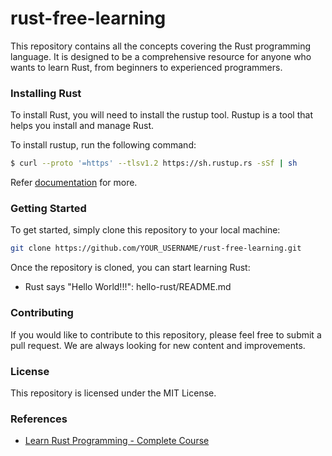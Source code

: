 # rust-free-learning

This repository contains all the concepts covering the Rust programming language. It is designed to be a comprehensive resource for anyone who wants to learn Rust, from beginners to experienced programmers.

### Installing Rust

To install Rust, you will need to install the rustup tool. Rustup is a tool that helps you install and manage Rust.

To install rustup, run the following command:
```bash
$ curl --proto '=https' --tlsv1.2 https://sh.rustup.rs -sSf | sh
```

Refer [documentation](https://doc.rust-lang.org/book/ch01-01-installation.html) for more.

### Getting Started

To get started, simply clone this repository to your local machine:

```bash
git clone https://github.com/YOUR_USERNAME/rust-free-learning.git
```

Once the repository is cloned, you can start learning Rust:

- Rust says "Hello World!!!": hello-rust/README.md


### Contributing

If you would like to contribute to this repository, please feel free to submit a pull request. We are always looking for new content and improvements.

### License

This repository is licensed under the MIT License.

### References

- [Learn Rust Programming - Complete Course](https://youtu.be/BpPEoZW5IiY?si=rGz5a_g3xBP0C5Ev)